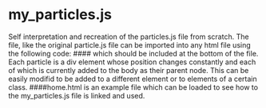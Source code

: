 # my_particles.js
Self interpretation and recreation of the particles.js file from scratch. 
The file, like the original particle.js file can be imported into any html file using the following code:
####<script type="text/javascript"> creat_particles(50); </script>
which should be included at the bottom of the file. Each particle is a div element whose position changes constantly and each of which is currently added to the body as their parent node. This can be easily modifid to be added to a different element or to elements of a certain class. 
####home.html is an example file which can be loaded to see how to the my_particles.js file is linked and used. 
